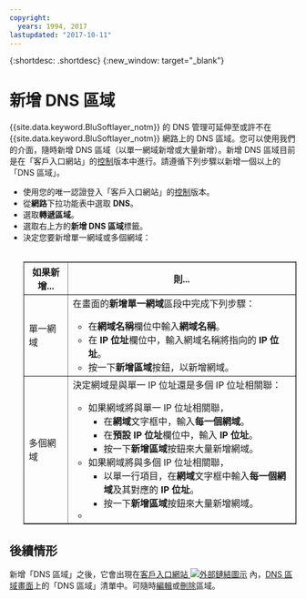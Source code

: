 ```yaml
---
copyright:
  years: 1994, 2017
lastupdated: "2017-10-11"
---
```


{:shortdesc: .shortdesc}
{:new_window: target="_blank"}

# 新增 DNS 區域

{{site.data.keyword.BluSoftlayer_notm}} 的 DNS 管理可延伸至或許不在 {{site.data.keyword.BluSoftlayer_notm}} 網路上的 DNS 區域。您可以使用我們的介面，隨時新增 DNS 區域（以單一網域新增或大量新增）。新增 DNS 區域目前是在「客戶入口網站」的[控制](https://control.softlayer.com/)版本中進行。請遵循下列步驟以新增一個以上的「DNS 區域」。

* 使用您的唯一認證登入「客戶入口網站」的[控制](https://control.softlayer.com/)版本。
* 從**網路**下拉功能表中選取 **DNS**。
* 選取**轉遞區域**。
* 選取右上方的**新增 DNS 區域**標籤。
* 決定您要新增單一網域或多個網域：<br> <br><table border="1"><tbody><tr><th>如果新增...</th><th>則...</th></tr><tr><td>單一網域</td><td>在畫面的<strong>新增單一網域</strong>區段中完成下列步驟：<br> <ul><li>在<strong>網域名稱</strong>欄位中輸入<strong>網域名稱</strong>。</li><li>在 <strong>IP 位址</strong>欄位中，輸入網域名稱將指向的 <strong>IP 位址</strong>。</li><li>按一下<strong>新增區域</strong>按鈕，以新增網域。<br> </li></ul></td></tr><tr><td>多個網域</td><td>決定網域是與單一 IP 位址還是多個 IP 位址相關聯：<br> <p> </p><p> </p><p> </p><p> </p><ul><li>如果網域將與單一 IP 位址相關聯，<ul><li>在<strong>網域</strong>文字框中，輸入<strong>每一個網域</strong>。</li><li>在<strong>預設 IP 位址</strong>欄位中，輸入 <strong>IP 位址</strong>。</li><li>按一下<strong>新增區域</strong>按鈕來大量新增網域。</li></ul></li><li>如果網域將與多個 IP 位址相關聯，<ul><li>以單一行項目，在<strong>網域</strong>文字框中輸入<strong>每一個網域</strong>及其對應的 <strong>IP 位址</strong>。</li><li>按一下<strong>新增區域</strong>按鈕來大量新增網域。</li></ul></li><li> </li></ul></td></tr></tbody></table>

## 後續情形

新增「DNS 區域」之後，它會出現在[客戶入口網站 ![外部鏈結圖示](../../icons/launch-glyph.svg "外部鏈結圖示")](https://control.softlayer.com/) 內，[DNS 區域畫面](access-dns-zones-screen.html)上的「DNS 區域」清單中。可隨時[編輯](edit-dns-zone-record.html)或[刪除](delete-dns-zone.html)區域。
